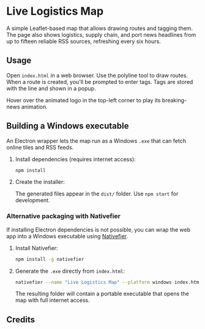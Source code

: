 # Live Logistics Map

A simple Leaflet-based map that allows drawing routes and tagging them. The page also shows logistics, supply chain, and port news headlines from up to fifteen reliable RSS sources, refreshing every six hours.

## Usage

Open `index.html` in a web browser. Use the polyline tool to draw routes. When a route is created, you'll be prompted to enter tags. Tags are stored with the line and shown in a popup.



Hover over the animated logo in the top-left corner to play its breaking-news animation.

## Building a Windows executable

An Electron wrapper lets the map run as a Windows `.exe` that can fetch online tiles and RSS feeds.

1. Install dependencies (requires internet access):

   ```bash
   npm install
   ```

2. Create the installer:



   The generated files appear in the `dist/` folder. Use `npm start` for development.

### Alternative packaging with Nativefier

If installing Electron dependencies is not possible, you can wrap the web app into a Windows executable using [Nativefier](https://github.com/nativefier/nativefier).

1. Install Nativefier:

   ```bash
   npm install -g nativefier
   ```

2. Generate the `.exe` directly from `index.html`:

   ```bash
   nativefier --name "Live Logistics Map" --platform windows index.html
   ```

   The resulting folder will contain a portable executable that opens the map with full internet access.

## Credits

